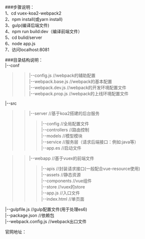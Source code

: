 ###步骤说明：  
1、cd vuex-koa2-webpack2  
2、npm install(或yarn install)  
3、gulp(编译后端文件)  
4、npm run build:dev（编译前端文件）  
5、cd bulid/server  
6、node app.js  
7、访问localhost:8081


###目录结构说明：  
|--conf  
>> |--config.js //webpack的辅助配置  
	|--webpack.base.js	//webpack的基本配置   
	|--webpack.dev.js	//webpack的开发环境配置文件   
	|--webpack.prop.js	//webpack的上线环境配置文件   

|--src   
>> |--server	//基于koa2搭建的后台服务   
>>> |--config	//全局配置文件  
		|--controllers	//路由控制  
		|--models	//模型模块  
		|--service	//服务层（请求后端接口：例如:java等）  
		|--app.es	//启动文件  

>>|--webapp	//基于vuex的前端文件  
>>>|--apis //封装请求接口(一般配合vue-resource使用)  
		|--assets	//静态资源  
		|--components //vue组件  
		|--store //vuex的store  
		|--app.js //入口文件  
		|--index.html //单页面  

|--gulpfile.js	//gulp配置文件(用于处理es6)  
|--package.json	//依赖包  
|--webpack.config.js	//webpack出口文件  

官网地址：
